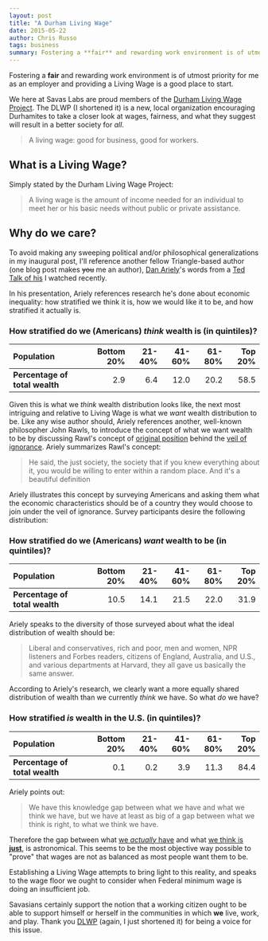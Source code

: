 ```yaml
---
layout: post
title: "A Durham Living Wage"
date: 2015-05-22
author: Chris Russo
tags: business
summary: Fostering a **fair** and rewarding work environment is of utmost priority for me as an employer and providing a Living Wage is a good place to start.
---
```


Fostering a **fair** and rewarding work environment is of utmost priority for me as
an employer and providing a Living Wage is a good place to start.

We here at Savas Labs are proud members of the [Durham Living Wage Project](https://twitter.com/liveabull?lang=en).
The DLWP (I shortened it) is a new, local organization encouraging
Durhamites to take a closer look at wages, fairness, and what they suggest will
result in a better society for _all_.

> A living wage: good for business, good for workers.

## What is a Living Wage?

Simply stated by the Durham Living Wage Project:

> A living wage is the amount of income needed for an individual to meet her or his basic needs without public or private assistance.

## Why do we care?

To avoid making any sweeping political and/or philosophical generalizations in
my inaugural post, I'll reference another fellow Triangle-based author
(one blog post makes <del>you</del> me an author), [Dan Ariely](http://danariely.com/)'s words from a
[Ted Talk of his](https://www.ted.com/talks/dan_ariely_how_equal_do_we_want_the_world_to_be_you_d_be_surprised?language=en)
I watched recently.

In his presentation, Ariely references research he's done about economic inequality:
how stratified we think it is, how we would like it to be, and how
stratified it actually is.

### How stratified do we (Americans) _think_ wealth is (in quintiles)?

| **Population** | Bottom 20% | 21-40% | 41-60% | 61-80% | Top 20% |
|:---------------|---------:|-------:|-------:|-------:|--------:|
| **Percentage of total wealth** | 2.9   | 6.4   | 12.0   | 20.2   | 58.5   |

Given this is what we _think_ wealth distribution looks like, the next
most intriguing and relative to Living Wage is what we _want_ wealth
distribution to be. Like any wise author should, Ariely references another,
well-known philosopher John Rawls, to introduce the concept of what we want
wealth to be by discussing Rawl's concept of
[original position](http://en.wikipedia.org/wiki/Original_position)
behind the [veil of ignorance](http://en.wikipedia.org/wiki/Veil_of_ignorance).
Ariely summarizes Rawl's concept:

> He said, the just society, the society that if you knew everything
about it, you would be willing to enter within a random place. And it's a
beautiful definition

Ariely illustrates this concept by surveying Americans and asking them what the
economic characteristics should be of a country they would choose to join under
the veil of ignorance. Survey participants desire the following distribution:

### How stratified do we (Americans) **_want_** wealth to be (in quintiles)?

| **Population** | Bottom 20% | 21-40% | 41-60% | 61-80% | Top 20% |
|:---------------|---------:|-------:|-------:|-------:|--------:|
| **Percentage of total wealth** | 10.5   | 14.1   | 21.5   | 22.0   | 31.9   |

Ariely speaks to the diversity of those surveyed about what the ideal distribution
of wealth should be:

> Liberal and conservatives, rich and poor, men and women, NPR listeners and
Forbes readers, citizens of England, Australia, and U.S., and various departments
at Harvard, they all gave us basically the same answer.

According to Ariely's research, we clearly want a more equally shared
distribution of wealth than we currently _think_ we have. So what _do_ we have?

### How stratified _is_ wealth in the U.S. (in quintiles)?

| **Population** | Bottom 20% | 21-40% | 41-60% | 61-80% | Top 20% |
|:---------------|---------:|-------:|-------:|-------:|--------:|
| **Percentage of total wealth** | 0.1   | 0.2   | 3.9   | 11.3   | 84.4   |

Ariely points out:

> We have this knowledge gap between what we have and what we think we have, but
we have at least as big of a gap between what we think is right, to what we think
we have.

Therefore the gap between what
[we _actually_ have](#how-stratified-is-wealth-in-the-us-in-quintiles) and what
[we think is **just**](#how-stratified-do-we-americans-want-wealth-to-be-in-quintiles),
is astronomical. This seems to be the most objective way possible to "prove"
that wages are not as balanced as most people want them to be.

Establishing a Living Wage attempts to bring light to this reality, and speaks
to the wage floor we ought to consider when Federal minimum wage is doing an
insufficient job.

Savasians certainly support the notion that a working citizen ought to be
able to support himself or herself in the communities in which **we** live, work,
and play. Thank you [DLWP](http://www.durhamlivingwage.org)
(again, I just shortened it) for being a voice for this
issue.
